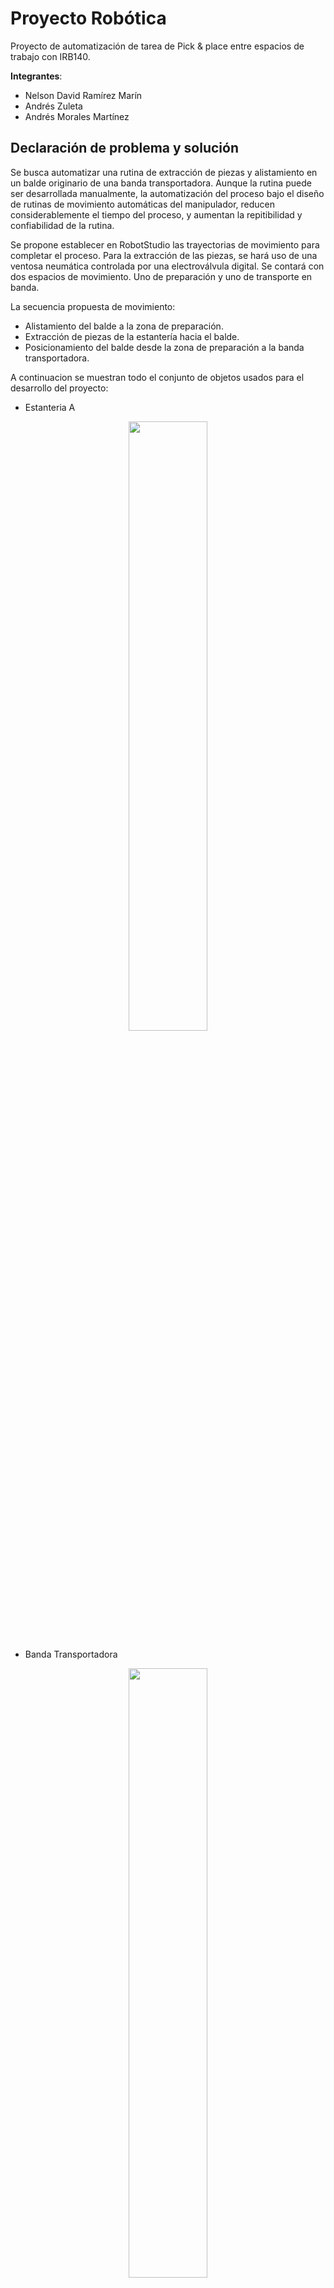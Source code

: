 # Proyecto Robótica 
Proyecto de automatización de tarea de Pick & place entre espacios de trabajo con IRB140.

**Integrantes**: 
* Nelson David Ramírez Marín
* Andrés Zuleta 
* Andrés Morales Martínez 

## Declaración de problema y solución
Se busca automatizar una rutina de extracción de piezas y alistamiento en un balde originario de una banda transportadora. Aunque la rutina puede ser desarrollada manualmente, la automatización del proceso bajo el diseño de rutinas de movimiento automáticas del manipulador, reducen considerablemente el tiempo del proceso, y aumentan la repitibilidad y confiabilidad de la rutina. 

Se propone establecer en RobotStudio las trayectorias de movimiento para completar el proceso. Para la extracción de las piezas, se hará uso de una ventosa neumática controlada por una electroválvula digital. Se contará con dos espacios de movimiento. Uno de preparación y uno de transporte en banda. 

La secuencia propuesta de movimiento: 
- Alistamiento del balde a la zona de preparación.
- Extracción de piezas de la estantería hacia el balde.
- Posicionamiento del balde desde la zona de preparación a la banda transportadora.

A continuacion se muestran todo el conjunto de objetos usados para el desarrollo del proyecto:

- Estanteria A  

<p align="center">
<img margin="auto" src="https://github.com/mora200217/proyecto-rob/blob/master/Imagenes%20proyecto%20robotica/Estanteria%20A%20real.jpeg" width="50%"/> 
</p> 

- Banda Transportadora
  
<p align="center">
<img margin="auto" src="https://github.com/mora200217/proyecto-rob/blob/master/Imagenes%20proyecto%20robotica/Banda%20transportadora.jpeg" width="50%"/> 
</p> 

- Balde usado
  
<p align="center">
<img margin="auto" src="https://github.com/mora200217/proyecto-rob/blob/master/Imagenes%20proyecto%20robotica/Balde%20real.jpeg" width="50%"/> 
</p> 

- Herramienta usada y acoplada al brazo_1

<p align="center">
<img margin="auto" src="https://github.com/mora200217/proyecto-rob/blob/master/Imagenes%20proyecto%20robotica/Herramienta%20utilizada%20real%20y%20acoplada_1.jpeg" width="50%"/> 
</p> 

- Herramienta usada y acoplada al brazo_2

<p align="center">
<img margin="auto" src="https://github.com/mora200217/proyecto-rob/blob/master/Imagenes%20proyecto%20robotica/Herramienta%20utilizada%20real%20y%20acoplada_2.jpeg" width="50%"/> 
</p> 

- Piezas utilizadas (6)

<p align="center">
<img margin="auto" src="https://github.com/mora200217/proyecto-rob/blob/master/Imagenes%20proyecto%20robotica/Piezas%20utilizadas.jpeg" width="50%"/> 
</p> 


## Diseño de Herramienta 

En este apartado se muestra la descripción, planos y fotografías del gripper diseñado y sus piezas para el proceso de alistamiento asi como de la herramienta porta ventosas creada para la tarea de alistamiento como se muestran en las siguientes figuras de esta seccion:

- Planos de la herramienta_1

<p align="center">
<img margin="auto" src="https://github.com/mora200217/proyecto-rob/blob/master/Imagenes%20proyecto%20robotica/Plano%20herramienta_1.PNG" width="50%"/> 
</p>   

-Planos de la herramienta_2

<p align="center">
<img margin="auto" src="https://github.com/mora200217/proyecto-rob/blob/master/Imagenes%20proyecto%20robotica/Plano%20herramienta_2.PNG" width="50%"/> 
</p> 

- Modelado herramienta completa sin gancho ni ventosa
  
<p align="center">
<img margin="auto" src="https://github.com/mora200217/proyecto-rob/blob/master/Imagenes%20proyecto%20robotica/Modelado%20herramienta%20semicompleta.jpeg" width="50%"/> 
</p> 


- Modelado herramienta completa con gancho y ventosa


<p align="center">
<img margin="auto" src="https://github.com/mora200217/proyecto-rob/blob/master/Imagenes%20proyecto%20robotica/Modelado%20herramienta%20completa%20simulacion.jpeg" width="50%"/> 
</p> 

La herramienta fue diseñada de forma que sea fácil de montar en el manipulador, la ventosa y el gancho sean acoplados y  removidos fácilmente y las orientaciones y posiciones de los TCP sean ubicados fácilmente a la hora de crear la herramienta en Robot Studio, el agujero de la ventosa se modeló siguiendo la forma de la misma, teniendo las secciones circulares y la sección hexagonal a medida para que la misma no tenga deslizamiento o juego en ninguna dirección y quede fija, el gancho se ubicó en la parte superior de la herramienta como se ve en la figura, para que la herramienta pudiera entrar en la estantería fácilmente y sin chocar con la misma. La herramienta se dividió en dos partes con corte en el diámetro de la sección de la ventosa, con un par de tornillos M3 se asegura la segunda pieza y a los laterales se cuenta con dos orificios para insertar tuercas de forma que el tornillo quede fijo y no deslice. 

## Rutina en RAPID

En primer lugar en RoboStudio se muestra el modelo de todos los elementos que intervienen en el proceso planteado, lo cual se muestra en la siguiente figura:

<p align="center">
<img margin="auto" src="https://github.com/mora200217/proyecto-rob/blob/master/Imagenes%20proyecto%20robotica/Objetos_intervienen_worksapce.PNG" width="50%"/> 
</p> 



Para el desarrollo del RAPID se inicio en crear 3 workobjects, uno que seria referente al gancho_banda, otro que seria de la ventosa_estanteria y otro referente al punto en donde se dejaria la pieza en el balde para 2 configuraciones diferente dependiendo la rutina ejecutada anteriormente. De acuerdo a estos 4 workobjects se diseñaron unos Paths, 5 para ser exactos, en donde el primero llamado "Home" es referente a que precisamente todas las articulaciones del robot esten en ceros. Para el Path llamado "Path_agarrar_balde_inicio" describe la traayectoria en donde el robot se acerca al balde, lo agarra con el gancho, y lo deja en el piso. Para el Path llamdado "Path_primeras_tres" representa la trayectoria en donde la ventosa gracias a la valvula hara el proceso de succion y no succion succionando y dejando de succionar para transladar y soltar las piezas en el balde siendo estas 3 primeras posiciones los lugares de arriba, izquierda y derecha y medio a la izquierda. Para el Path  "Path_segundas_tres" describe la misma trayectoria pero para las otras 3 posiciones que son medio a la derecha, abajo izquierda y abajo derecha. Para el Path "Path_dejar_balde_final" se realiza la trayectoria en donde el balde con las piezas con recogidos nuevamente con el gancho por el robot para luego ser llevados otra vez a la banda y ser dejados alli. Ademas relacionado a las entradas y salidas digitales se manejo una entrada digital para que se diera inicio a toda la rutina y tambien se manejaron 2 salidas digitales, como se muestra en la simulacion de RobotStudio, que representaban la valvula manejada en donde la salida digital 2 representaba el proceso de succion por parte de la ventosa y la salida digital y pues representaba dejar de succionar.

Entradas y salidas simuladas:

<p align="center">
<img margin="auto" src="https://github.com/mora200217/proyecto-rob/blob/master/Imagenes%20proyecto%20robotica/Entradas%20y%20salidas.PNG" width="50%"/> 
</p> 


"Path_agarrar_balde_inicio":

<p align="center">
<img margin="auto" src="https://github.com/mora200217/proyecto-rob/blob/master/Imagenes%20proyecto%20robotica/Path_agarrar_balde_inicio.PNG" width="50%"/> 
</p> 

"Path_primeras_tres":

<p align="center">
<img margin="auto" src="https://github.com/mora200217/proyecto-rob/blob/master/Imagenes%20proyecto%20robotica/Path_primeras_tres.PNG" width="50%"/> 
</p> 

 "Path_segundas_tres":

<p align="center">
<img margin="auto" src="https://github.com/mora200217/proyecto-rob/blob/master/Imagenes%20proyecto%20robotica/Path_segundas_tres.PNG" width="50%"/> 
</p> 

"Path_dejar_balde_final"

<p align="center">
<img margin="auto" src="https://github.com/mora200217/proyecto-rob/blob/master/Imagenes%20proyecto%20robotica/Path_dejar_balde_final.PNG" width="50%"/> 
</p> 

Estando aqui el codigo RAPID comentado sobre las caracteristicas de los Paths anteriormente mencionados en el main

<p align="center">
<img margin="auto" src="https://github.com/mora200217/proyecto-rob/blob/master/Imagenes%20proyecto%20robotica/Rapid_main.PNG" width="50%"/> 
</p> 


## Proceso de calibración y ejecución

En la realización del proyecto no hubo mayores inconvenientes relacionados a RobotStudio pero a la hora de realizar lo mismo fisicamente se generaron algunos inconvenientes relacionados al la posicion de los puntos, por lo que la calibracion hecha solo fue usar jogging en los puntos problematicos para obtener sus coordenadas y tambien como otra alternativa ir moviendo el workobject de la estanteria como los workobjects de dejar la pieza en el blade dependiendo si era para las 3 primeras primeras posiciones, o para las otras 3.


## Comparación tiempo de alistamiento manual y operación automatizada

Para este apartado se hicieron 2 procedimientos segun los indicados, primero se midio en tiempo cuanto se demoraría un integrante del grupo en ejecutar las mismas trayectorias teniendo este una velocidad constante a la del promedio de velocidades eque existen entre los puntos del robot y ademas siguiendo de cierta forma los puntos de las rutinas que hacia el robot. Teniendo como resultado que se demoraria, como se ve en el video alistamiento manual Path_primeras_tres, 37 segundos para las primeras 3 posiciones y de acuerdo al video alistamiento manual Path_segundas_tres, 28 segundos para las otras 3 posiciones 

 - Video alistamiento manual Path_primeras_tres

   * https://youtu.be/I_ztmLPLh1E

 - Video alistamiento manual Path_segundas_tres

   * https://youtu.be/c2UgFJ2A1XM

Y seguidamente se midio la velocidad que existia entre la trayectoria completa de tomar las 3 primeras piezas y luego tomar las otras 3, para ver si existe alguna variación en estos tiempos que relativamente debererian ser muy similares, teniendo como resultado que para las primeras 3 piezas se demoro 55 segundos minutos y para las otras 3 piezas se demoro 56 segundos segun lo recopilado en el video de demostracion completo de forma fisica, lo que resulta en que las rutinas de coger y dejar las piezas en el balde, en los 2 casos son muy similares a como se esperaba para el proceso.


## Demostración de funcionamiento 

Aqui se muestra el funcionamiento completo de la para las rutinas donde en el primera instancia se muestra el robot llegando a las primeras 3 posiciones y luego llegando a las otras 3 posiciones donde en cada posicion se encuentra una figura diferente, donde primero se muestra la simulación en RobotStudio de los 2 paths y luego el proceso fisico de los mismos

 - Video completo

   *
